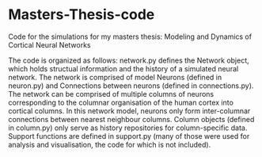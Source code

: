 # Masters-Thesis-code
Code for the simulations for my masters thesis: Modeling and Dynamics of Cortical Neural Networks

The code is organized as follows:
network.py defines the Network object, which holds structual information and the history of a simulated neural network.
The network is comprised of model Neurons (defined in neuron.py) and Connections between neurons (defined in connections.py).
The network can be comprised of multiple columns of neurons corresponding to the columnar organisation of the human cortex into cortical columns.
In this network model, neurons only form inter-columnar connections between nearest neighbour columns.
Column objects (defined in column.py) only serve as history repositories for column-specific data.
Support functions are defined in support.py (many of those were used for analysis and visualisation, the code for which is not included).

